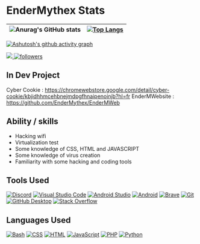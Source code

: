 # EnderMythex Stats

| ![Anurag's GitHub stats](https://github-readme-stats.vercel.app/api?username=EnderMythex&show_icons=true&theme=transparent) | [![Top Langs](https://github-readme-stats.vercel.app/api/top-langs/?username=EnderMythex&layout=donut&theme=transparent)](https://github.com/anuraghazra/github-readme-stats) |
| ------------- | ------------- |

[![Ashutosh's github activity graph](https://github-readme-activity-graph.vercel.app/graph?username=EnderMythex&theme=react-dark)](https://github.com/ashutosh00710/github-readme-activity-graph)

<a href="https://github.com/antonkomarev/github-profile-views-counter">
    <img src="https://komarev.com/ghpvc/?username=EnderMythex&style=for-the-badge"> <a href="https://github.com/EnderMythex?tab=followers">
    <img alt="followers" title="Follow me on Github" src="https://custom-icon-badges.demolab.com/github/followers/EnderMythex?color=236ad3&labelColor=1155ba&style=for-the-badge&logo=person-add&label=Follow&logoColor=white"/></a>
</a>

## In Dev Project
Cyber Cookie : https://chromewebstore.google.com/detail/cyber-cookie/kbjidhhmcehbnejmdpgfhnaipenoinjb?hl=fr
EnderMWebsite : https://github.com/EnderMythex/EnderMWeb

## Ability / skills
- Hacking wifi
- Virtualization test
- Some knowledge of CSS, HTML and JAVASCRIPT
- Some knowledge of virus creation
- Familiarity with some hacking and coding tools

## Tools Used 
<a href="#"><img alt="Discord" src="https://img.shields.io/badge/-Discord-5865F2.svg?logo=discord&logoColor=white"></a> <a href="#"><img alt="Visual Studio Code" src="https://img.shields.io/badge/Visual%20Studio%20Code-0078d7.svg?logo=visual-studio-code&logoColor=white"></a> <a href="#"><img alt="Android Studio" src="https://img.shields.io/badge/Android%20Studio-008678.svg?logo=android-studio&logoColor=white"></a> <a href="#"><img alt="Android" src="https://img.shields.io/badge/Android-3DDC84?logo=android&logoColor=white"></a> <a href="#"><img alt="Brave" src="https://img.shields.io/badge/-Brave-FB542B?logo=brave&logoColor=white"></a> <a href="#"><img alt="Git" src="https://img.shields.io/badge/Git-F05033.svg?logo=git&logoColor=white"></a> <a href="#"><img alt="GitHub Desktop" src="https://img.shields.io/badge/GitHub%20Desktop-8034A9.svg?logo=github&logoColor=white"></a> <a href="#"><img alt="Stack Overflow" src="https://img.shields.io/badge/-Stack%20Overflow-FE7A16?logo=stack-overflow&logoColor=white"></a>

## Languages Used
<a href="https://github.com/search?q=user%3ADenverCoder1+language%3Abash"><img alt="Bash" src="https://img.shields.io/badge/Bash-121011.svg?logo=gnu-bash&logoColor=white"></a> <a href="https://github.com/search?q=user%3ADenverCoder1+language%3Acss"><img alt="CSS" src="https://img.shields.io/badge/CSS-1572B6.svg?logo=css3&logoColor=white"></a> <a href="https://github.com/search?q=user%3ADenverCoder1+language%3Ahtml"><img alt="HTML" src="https://img.shields.io/badge/HTML-E34F26.svg?logo=html5&logoColor=white"></a> <a href="https://github.com/search?q=user%3ADenverCoder1+language%3Ajavascript"><img alt="JavaScript" src="https://img.shields.io/badge/JavaScript-F7DF1E.svg?logo=javascript&logoColor=black"></a> <a href="https://github.com/search?q=user%3ADenverCoder1+language%3Aphp"><img alt="PHP" src="https://img.shields.io/badge/PHP-777BB4.svg?logo=php&logoColor=white"></a> <a href="https://github.com/search?q=user%3ADenverCoder1+language%3Apython"><img alt="Python" src="https://img.shields.io/badge/Python-14354C.svg?logo=python&logoColor=white"></a> 

